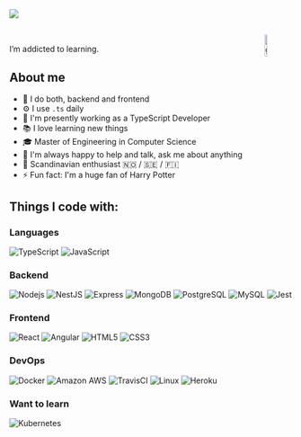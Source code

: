 <img src="/hello.gif?raw=true">

##

<img align="right" src="https://media.giphy.com/media/du3J3cXyzhj75IOgvA/giphy.gif" alt="github" width="10%" height="10%">

<br/>
I’m addicted to learning.
<br/>

## About me
- 🧐 I do both, backend and frontend
- ⚙️ I use ```.ts``` daily 
- 🔨 I'm presently working as a TypeScript Developer
- 📚 I love learning new things
- 🎓 Master of Engineering in Computer Science
- 💬 I'm always happy to help and talk, ask me about anything
- 🌲 Scandinavian enthusiast 🇳🇴 / 🇸🇪 / 🇫🇮 
- ⚡️ Fun fact: I'm a huge fan of Harry Potter

## Things I code with:

### Languages
![TypeScript](https://img.shields.io/badge/-TypeScript-black?style=flat-square&logo=typescript&logoColor=007acc)
![JavaScript](https://img.shields.io/badge/-JavaScript-black?style=flat-square&logo=javascript)

### Backend
![Nodejs](https://img.shields.io/badge/-Nodejs-black?style=flat-square&logo=Node.js)
![NestJS](https://img.shields.io/badge/-NestJS-black?style=flat-square&logo=nestjs&logoColor=ea2845)
![Express](https://img.shields.io/badge/-Express-black?style=flat-square&logo=javascript)
![MongoDB](https://img.shields.io/badge/-MongoDB-black?style=flat-square&logo=mongodb)
![PostgreSQL](https://img.shields.io/badge/-PostgreSQL-black?style=flat-square&logo=postgresql&logoColor=336791)
![MySQL](https://img.shields.io/badge/-MySQL-black?style=flat-square&logo=mysql&logoColor=df8b02)
![Jest](https://img.shields.io/badge/-Jest-black?style=flat-square&logo=jest&logoColor=C21325)

### Frontend
![React](https://img.shields.io/badge/-React-black?style=flat-square&logo=react)
![Angular](https://img.shields.io/badge/-Angular-black?style=flat-square&logo=angular&logoColor=d40030)
![HTML5](https://img.shields.io/badge/-HTML5-black?style=flat-square&logo=html5&logoColor=E34F26)
![CSS3](https://img.shields.io/badge/-CSS3-black?style=flat-square&logo=css3&logoColor=1572B6)

### DevOps
![Docker](https://img.shields.io/badge/-Docker-black?style=flat-square&logo=docker)
![Amazon AWS](https://img.shields.io/badge/AWS-black?style=flat-square&logo=Amazon-AWS&logoColor=FF9900)
![TravisCI](https://img.shields.io/badge/-TravisCI-black?style=flat-square&logo=travis)
![Linux](https://img.shields.io/badge/-Linux-black?style=flat-square&logo=linux&logoColor=FCC624)
![Heroku](https://img.shields.io/badge/-Heroku-black?style=flat-square&logo=heroku&logoColor=430098)

### Want to learn
![Kubernetes](https://img.shields.io/badge/-Kubernetes-black?style=flat-square&logo=kubernetes&logoColor=326ce5)
